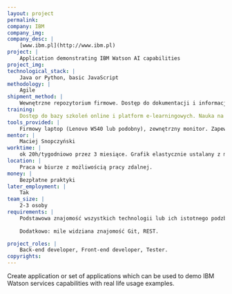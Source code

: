 ```yaml
---
layout: project
permalink: 
company: IBM
company_img:
company_desc: |
    [www.ibm.pl](http://www.ibm.pl)
project: |
    Application demonstrating IBM Watson AI capabilities
project_img:
technological_stack: |
    Java or Python, basic JavaScript
methodology: |
    Agile
shipment_method: |
    Wewnętrzne repozytorium firmowe. Dostęp do dokumentacji i informacji szkoleniowych. Wsparcie mentora i zespołu pracującego w tym samym projekcie.
training:
    Dostęp do bazy szkoleń online i platform e-learningowych. Nauka na bieżąco, w razie potrzeb organizowane będą niezbędne szkolenia
tools_provided: |
    Firmowy laptop (Lenovo W540 lub podobny), zewnętrzny monitor. Zapewniony dostęp do potrzebnej infrastruktury w chmurze
mentor: |
    Maciej Snopczyński
worktime: |
    ok 20h/tygodniowo przez 3 miesiące. Grafik elastycznie ustalany z mentorem.
location: |
    Praca w biurze z możliwością pracy zdalnej.
money: |
    Bezpłatne praktyki
later_employment: |
    Tak
team_size: |
    2-3 osoby
requirements: |
    Podstawowa znajomość wszystkich technologii lub ich istotnego podzbioru z wymienionych w stacku technologicznym. Znajomość języka angielskiego i doświadczenie w pracy w grupie będzie dodatkowym atutem. Nastawienie na rozwój i zdobywanie nowych umiejętności.
    
    Dodatkowo: mile widziana znajomość Git, REST.

project_roles: |
    Back-end developer, Front-end developer, Tester. 
copyrights:
---
```

Create application or set of applications which can be used to demo IBM Watson services capabilities with real life usage examples.
